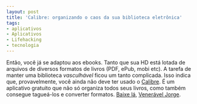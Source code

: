 ```yaml
---
layout: post
title: 'Calibre: organizando o caos da sua biblioteca eletrônica'
tags:
- aplicativos
- Aplicativos
- Lifehacking
- tecnologia
---
```


Então, você já se adaptou aos ebooks. Tanto que sua HD está lotada de arquivos de diversos formatos de livros (PDF, ePub, mobi etc). A tarefa de manter uma biblioteca _vasculhável_ ficou um tanto complicada. Isso indica que, provavelmente, você ainda não deve ter usado o [Calibre](http://calibre-ebook.com/). É um aplicativo gratuito que não só organiza todos seus livros, como também consegue tagueá-los e converter formatos. [Baixe lá](http://calibre-ebook.com/download), [Venerável Jorge](http://www.stuartfernie.org/rose.htm).
